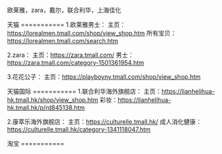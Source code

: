 欧莱雅，zara，戴尔，联合利华，上海佳化

天猫 ===========
1.欧莱雅男士：
  主页：https://lorealmen.tmall.com/shop/view_shop.htm
  所有宝贝：https://lorealmen.tmall.com/search.htm

2.zara：
  主页：https://zara.tmall.com/
  男士：https://zara.tmall.com/category-1501361954.htm

3.花花公子：
  主页：https://playboyny.tmall.com/shop/view_shop.htm

天猫国际 ===========
1.联合利华海外旗舰店：
  主页：https://lianhelihua-hk.tmall.hk/shop/view_shop.htm
  彩妆：https://lianhelihua-hk.tmall.hk/p/rd845138.htm

2.康萃乐海外旗舰店：
  主页：https://culturelle.tmall.hk/
  成人消化健康：https://culturelle.tmall.hk/category-1341118047.htm

淘宝 ===========

